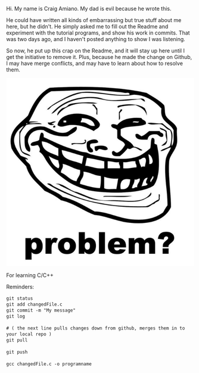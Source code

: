 Hi. My name is Craig Amiano. My dad is evil because he wrote this. 

He could have written all kinds of embarrassing but true stuff about me here, but he didn't. 
He simply asked me to fill out the Readme and experiment with the tutorial programs, and show his work in commits. 
That was two days ago, and I haven't posted anything to show I was listening. 

So now, he put up this crap on the Readme, and it will stay up here until I get the initiative to remove it.
Plus, because he made the change on Github, I may have merge conflicts, and may have to learn about how to resolve them. 

![Trollface Logo](/images/trollface.jpg)

For learning C/C++

Reminders: 
```
git status
git add changedFile.c
git commit -m "My message"
git log

# ( the next line pulls changes down from github, merges them in to your local repo )
git pull

git push

gcc changedFile.c -o programname
```
